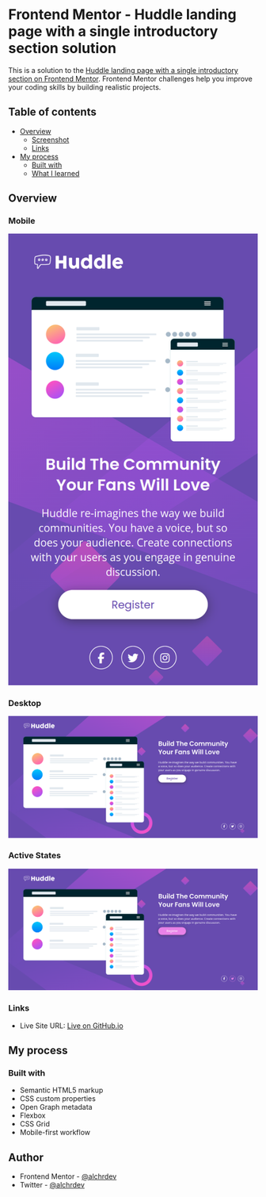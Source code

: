 # Frontend Mentor - Huddle landing page with a single introductory section solution

This is a solution to the [Huddle landing page with a single introductory section on Frontend Mentor](https://www.frontendmentor.io/challenges/huddle-landing-page-with-a-single-introductory-section-B_2Wvxgi0). Frontend Mentor challenges help you improve your coding skills by building realistic projects.

## Table of contents

- [Overview](#overview)
  - [Screenshot](#screenshot)
  - [Links](#links)
- [My process](#my-process)
  - [Built with](#built-with)
  - [What I learned](#what-i-learned)

## Overview

### Mobile

![Mobile View](./src/images/scn-huddle-landing-page-single-section-mobile.png)

### Desktop

![Desktop View](./src/images/scn-huddle-landing-page-single-section-desktop.png)

### Active States

![States View](./src/images/scn-huddle-landing-page-single-section-active-states.png)

### Links

- Live Site URL: [Live on GitHub.io](https://alchrdev.github.io/huddle-landing-page-single-section/)

## My process

### Built with

- Semantic HTML5 markup
- CSS custom properties
- Open Graph metadata
- Flexbox
- CSS Grid
- Mobile-first workflow

## Author

- Frontend Mentor - [@alchrdev](https://www.frontendmentor.io/profile/alchrdev)
- Twitter - [@alchrdev](https://www.twitter.com/alchrdev)
